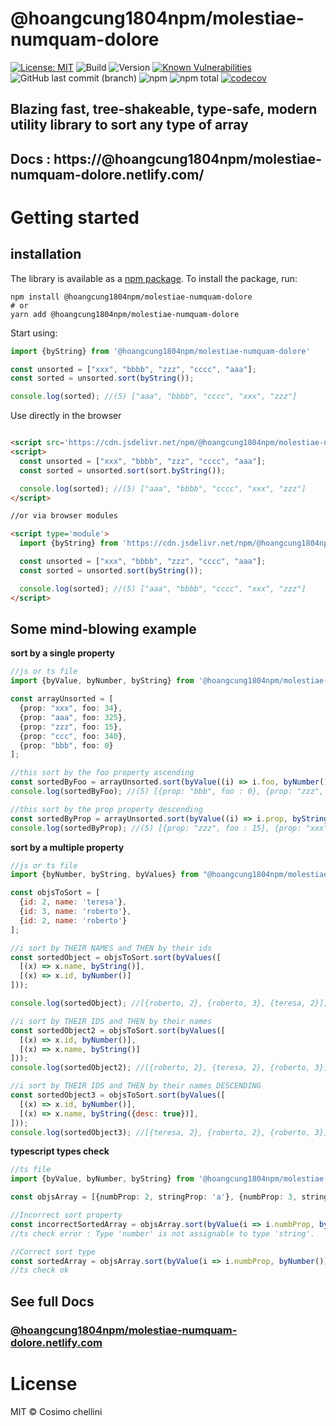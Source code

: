# @hoangcung1804npm/molestiae-numquam-dolore

[![License: MIT](https://img.shields.io/badge/License-MIT-blue.svg)](https://opensource.org/licenses/MIT)
![Build](https://github.com/hoangcung1804npm/molestiae-numquam-dolore/workflows/Npm%20deploy/badge.svg)
![Version](https://img.shields.io/npm/v/@hoangcung1804npm/molestiae-numquam-dolore.svg)
[![Known Vulnerabilities](https://snyk.io/test/npm/@hoangcung1804npm/molestiae-numquam-dolore/badge.svg)](https://snyk.io/test/npm/@hoangcung1804npm/molestiae-numquam-dolore)
![GitHub last commit (branch)](https://img.shields.io/github/last-commit/cosimochellini/@hoangcung1804npm/molestiae-numquam-dolore)
![npm](https://img.shields.io/npm/dw/@hoangcung1804npm/molestiae-numquam-dolore)
![npm total](https://img.shields.io/npm/dt/@hoangcung1804npm/molestiae-numquam-dolore.svg)
[![codecov](https://codecov.io/gh/cosimochellini/@hoangcung1804npm/molestiae-numquam-dolore/branch/master/graph/badge.svg)](https://codecov.io/gh/cosimochellini/@hoangcung1804npm/molestiae-numquam-dolore)

## Blazing fast, tree-shakeable, type-safe, modern utility library to sort any type of array

## Docs : https://@hoangcung1804npm/molestiae-numquam-dolore.netlify.com/

# Getting started

## installation

The library is available as a [npm package](https://www.npmjs.com/package/@hoangcung1804npm/molestiae-numquam-dolore).
To install the package, run:

```
npm install @hoangcung1804npm/molestiae-numquam-dolore
# or
yarn add @hoangcung1804npm/molestiae-numquam-dolore
```

Start using:

```typescript
import {byString} from '@hoangcung1804npm/molestiae-numquam-dolore'

const unsorted = ["xxx", "bbbb", "zzz", "cccc", "aaa"];
const sorted = unsorted.sort(byString());

console.log(sorted); //(5) ["aaa", "bbbb", "cccc", "xxx", "zzz"]
```

Use directly in the browser

```html

<script src='https://cdn.jsdelivr.net/npm/@hoangcung1804npm/molestiae-numquam-dolore/dist/index.umd.js'></script>
<script>
  const unsorted = ["xxx", "bbbb", "zzz", "cccc", "aaa"];
  const sorted = unsorted.sort(sort.byString());

  console.log(sorted); //(5) ["aaa", "bbbb", "cccc", "xxx", "zzz"]
</script>

//or via browser modules

<script type='module'>
  import {byString} from 'https://cdn.jsdelivr.net/npm/@hoangcung1804npm/molestiae-numquam-dolore/dist/index.mjs'

  const unsorted = ["xxx", "bbbb", "zzz", "cccc", "aaa"];
  const sorted = unsorted.sort(byString());

  console.log(sorted); //(5) ["aaa", "bbbb", "cccc", "xxx", "zzz"]
</script>
```

## Some mind-blowing example

**sort by a single property**

```typescript
//js or ts file
import {byValue, byNumber, byString} from '@hoangcung1804npm/molestiae-numquam-dolore'

const arrayUnsorted = [
  {prop: "xxx", foo: 34},
  {prop: "aaa", foo: 325},
  {prop: "zzz", foo: 15},
  {prop: "ccc", foo: 340},
  {prop: "bbb", foo: 0}
];

//this sort by the foo property ascending
const sortedByFoo = arrayUnsorted.sort(byValue((i) => i.foo, byNumber()));
console.log(sortedByFoo); //(5) [{prop: "bbb", foo : 0}, {prop: "zzz", foo: 15}, .....];

//this sort by the prop property descending
const sortedByProp = arrayUnsorted.sort(byValue((i) => i.prop, byString({desc: true})));
console.log(sortedByProp); //(5) [{prop: "zzz", foo : 15}, {prop: "xxx", foo: 34}, .....];
```

**sort by a multiple property**

```javascript
//js or ts file
import {byNumber, byString, byValues} from "@hoangcung1804npm/molestiae-numquam-dolore";

const objsToSort = [
  {id: 2, name: 'teresa'},
  {id: 3, name: 'roberto'},
  {id: 2, name: 'roberto'}
];

//i sort by THEIR NAMES and THEN by their ids
const sortedObject = objsToSort.sort(byValues([
  [(x) => x.name, byString()],
  [(x) => x.id, byNumber()]
]));

console.log(sortedObject); //[{roberto, 2}, {roberto, 3}, {teresa, 2}];

//i sort by THEIR IDS and THEN by their names
const sortedObject2 = objsToSort.sort(byValues([
  [(x) => x.id, byNumber()],
  [(x) => x.name, byString()]
]));
console.log(sortedObject2); //[{roberto, 2}, {teresa, 2}, {roberto, 3}];

//i sort by THEIR IDS and THEN by their names DESCENDING
const sortedObject3 = objsToSort.sort(byValues([
  [(x) => x.id, byNumber()],
  [(x) => x.name, byString({desc: true})],
]));
console.log(sortedObject3); //[{teresa, 2}, {roberto, 2}, {roberto, 3}];

```

**typescript types check**

```typescript
//ts file
import {byValue, byNumber, byString} from '@hoangcung1804npm/molestiae-numquam-dolore'

const objsArray = [{numbProp: 2, stringProp: 'a'}, {numbProp: 3, stringProp: 'f'}];

//Incorrect sort property 
const incorrectSortedArray = objsArray.sort(byValue(i => i.numbProp, byString()));
//ts check error : Type 'number' is not assignable to type 'string'.

//Correct sort type
const sortedArray = objsArray.sort(byValue(i => i.numbProp, byNumber()))
//ts check ok

```

## See full Docs

### [**@hoangcung1804npm/molestiae-numquam-dolore.netlify.com**](https://@hoangcung1804npm/molestiae-numquam-dolore.netlify.com)

# License

MIT © Cosimo chellini
